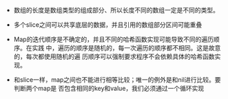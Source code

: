 
- 数组的长度是数组类型的组成部分、所以长度不同的数组一定是不同的类型。

- 多个slice之间可以共享底层的数据，并且引用的数组部分区间可能重叠

- Map的迭代顺序是不确定的，并且不同的哈希函数实现可能导致不同的遍历顺序。在实践
  中，遍历的顺序是随机的，每一次遍历的顺序都不相同。这是故意的，每次都使用随机的遍
  历顺序可以强制要求程序不会依赖具体的哈希函数实现。
  
- 和slice一样，map之间也不能进行相等比较；唯一的例外是和nil进行比较。要判断两个map是
  否包含相同的key和value，我们必须通过一个循环实现